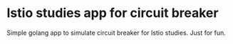 # Istio studies app for circuit breaker

Simple golang app to simulate circuit breaker for Istio studies. Just for fun.
